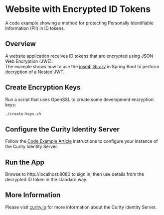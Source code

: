 # Website with Encrypted ID Tokens

A code example showing a method for protecting Personally Identifiable Information (PII) in ID tokens.

## Overview

A website application receives ID tokens that are encrypted using JSON Web Encryption (JWE).\
The example shows how to use the [jose4j library](https://github.com/RbkGh/Jose4j) in Spring Boot to perform decryption of a Nested JWT. 

## Create Encryption Keys

Run a script that uses OpenSSL to create some development encryption keys:

```bash
./create-keys.sh
```

## Configure the Curity Identity Server

Follow the [Code Example Article](https://curity.io/resources/learn/website-using-encrypted-id-tokens) instructions to configure your instance of the Curity Identity Server.  

## Run the App

Browse to http://localhost:8080 to sign in, then use details from the decrypted ID token in the standard way.

## More Information

Please visit [curity.io](https://curity.io/) for more information about the Curity Identity Server.
